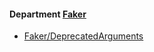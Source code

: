<!-- START_COP_LIST -->
#### Department [Faker](cops_faker.md)

* [Faker/DeprecatedArguments](cops_faker.md#fakerdeprecatedarguments)

<!-- END_COP_LIST -->